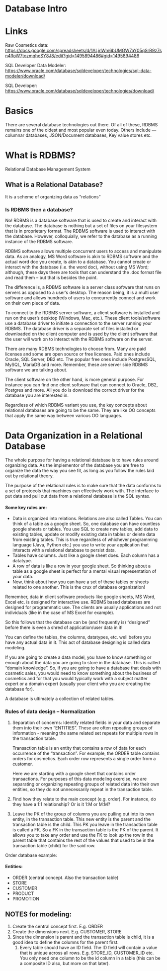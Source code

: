 # Database Intro

# Links
Raw Cosmetics data: https://docs.google.com/spreadsheets/d/1ALjnWm6bUMGW7aY05qSrB9z7sn4RoW7tozmqheSY8J8/edit?gid=1495894486#gid=1495894486

SQL Developer Data Modeler: https://www.oracle.com/database/sqldeveloper/technologies/sql-data-modeler/download/

SQL Developer: https://www.oracle.com/database/sqldeveloper/technologies/download/

# Basics

There are several database technologies out there. Of all of these, RDBMS remains one of the oldest and most popular even today. Others include — columnar databases, JSON/Document databases, Key value stores etc.

# What is RDBMS?

Relational Database Management System

## What is a Relational Database?

It is a scheme of organizing data as “relations” 

### Is RDBMS then a database?

No\! RDBMS is a database software that is used to create and interact with the database. The database is nothing but a set of files on your filesystem that is in proprietary format. The RDBMS software is used to interact with the database. However, colloquially, we refer to the database as a running instance of the RDBMS software.

RDBMS software allows multiple concurrent users to access and manipulate data. As an analogy, MS Word software is akin to RDBMS software and the actual word doc you create, is akin to a database. You cannot create or interact with the database (i.e. the word doc), without using MS Word; although, these days there are tools that can understand the .doc format file and read them – but that is besides the point.

The difference is, a RDBMS software is a server class software that runs on servers as opposed to a user’s desktop. The reason being, it is a multi user software and allows hundreds of users to concurrently connect and work on their own piece of data.

To connect to the RDBMS server software, a client software is installed and run on the user’s desktop (Windows, Mac, etc.). These client tools/software use a database driver to initiate a connection to the server running your RDBMS. The database driver is a separate set of files installed or downloaded on the client computer and is used by the client software that the user will work on to interact with the RDBMS software on the server.

There are many RDBMS technologies to choose from. Many are paid licenses and some are open source or free licenses. Paid ones include Oracle, SQL Server, DB2 etc. The popular free ones include PostgresSQL, MySQL, MariaDB and more. Remember, these are server side RDBMS software we are talking about.

The client software on the other hand, is more general purpose. For instance you can find one client software that can connect to Oracle, DB2, Postgres and more. All you do is download the correct driver for the database you are interested in.

Regardless of which RDBMS variant you use, the key concepts about relational databases are going to be the same. They are like OO concepts that apply the same way between various OO languages.

# Data Organization in a Relational Database

The whole purpose for having a relational database is to have rules around organizing data. As the implementor of the database you are free to organize the data the way you see fit, as long as you follow the rules laid out by relational theory. 

The purpose of the relational rules is to make sure that the data conforms to a set of protocols that machines can effectively work with. The interface to put data and pull out data from a relational database is the SQL syntax.

#### Some key rules are:

- Data is organized into relations. Relations are also called Tables. You can think of a table as a google sheet. So, one database can have countless google sheets or tables. You use SQL to create new tables, add data to existing tables, update or modify existing data in tables or delete data from existing tables. This is true regardless of whichever programming language (Java, Python etc.) you use to write your application that interacts with a relational database to persist data.  
- Tables have columns. Just like a google sheet does. Each column has a datatype.   
- A row of data is like a row in your google sheet. So thinking about a table as a google sheet is perfect for a mental visual representation of your data.  
- Now, think about how you can have a set of these tables or sheets related to one another. This is the crux of database organization\!

Remember, data in client software products like google sheets, MS Word, Excel etc. is designed for interactive use. RDBMS based databases are designed for programmatic use. The clients are usually applications and not individuals (like in the case of MS Excel for example).

So this follows that the database can be (and frequently is) “designed” before there is even a shred of application/user data in it\!

You can define the tables, the columns, datatypes, etc. well before you have any actual data in it. This act of database designing is called data modeling.

If you are going to create a data model, you have to know something or enough about the data you are going to store in the database. This is called “domain knowledge”. So, if you are going to have a database that deals with cosmetic sales, you would need to know something about the business of cosmetics and for that you would typically work with a subject matter expert or a domain expert (usually your client who you are creating the database for).

A database is ultimately a collection of related tables.

### Rules of data design – Normalization

1. Separation of concerns: Identify related fields in your data and separate them into their own “ENTITIES”. These are often repeating groups of information \- meaning the same related set repeats for multiple rows in the transaction table.   
     
   Transaction table is an entity that contains a row of data for each occurrence of the “transaction”. For example, the ORDER table contains orders for cosmetics. Each order row represents a single order from a customer.  
     
   Here we are starting with a google sheet that contains order transactions. For purposes of this data modeling exercise, we are separating or organizing repeating groups of related data into their own entities, so they do not unnecessarily repeat in the transaction table.

2. Find how they relate to the main concept (e.g. order). For instance, do they have a 1:1 relationship? Or is it 1:M or M:M?  
3. Leave the PK of the group of columns you are pulling out into its own entity, in the transaction table. This new entity is the parent and the transaction table is the child. This PK you leave in the transaction table is called a FK. So a FK in the transaction table is the PK of the parent. It allows you to take any order and use the FK to look up the row in the parent table that contains the rest of the values that used to be in the transaction table (child) for the said row.

Order database example:

#### Entities:

- ORDER (central concept. Also the transaction table)  
- STORE  
- CUSTOMER  
- PRODUCT  
- PROMOTION

## NOTES for modeling:

1. Create the central concept first. E.g. ORDER  
2. Create the dimensions next. E.g. CUSTOMER, STORE  
3. Since the dimension is parent and the transaction table is child, it is a good idea to define the columns for the parent first.  
   1. Every table should have an ID field. The ID field will contain a value that is unique across all rows. E.g. STORE\_ID, CUSTOMER\_ID etc. You only need one column to be the id column in a table (this can be a composite ID also, but more on that later).

